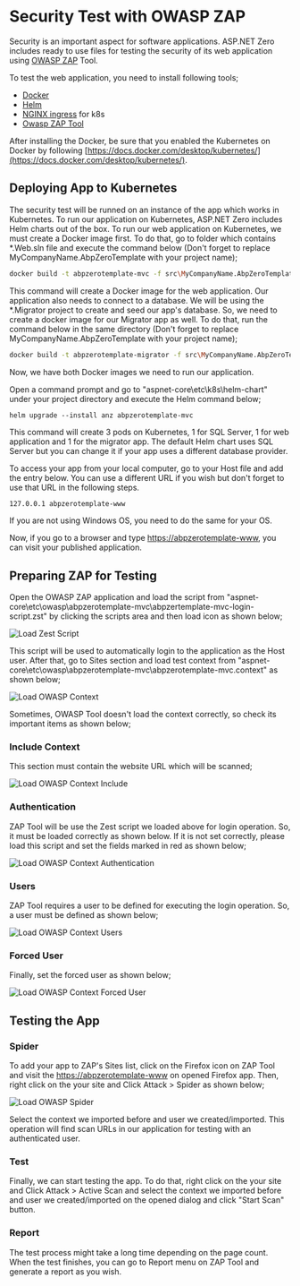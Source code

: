# Security Test with OWASP ZAP

Security is an important aspect for software applications. ASP.NET Zero includes ready to use files for testing the security of its web application using [OWASP ZAP](https://www.zaproxy.org/) Tool.

To test the web application, you need to install following tools;

* [Docker](https://www.docker.com/)
* [Helm](https://helm.sh/)
* [NGINX ingress](https://kubernetes.github.io/ingress-nginx/deploy/) for k8s
* [Owasp ZAP Tool](https://www.zaproxy.org/)

After installing the Docker, be sure that you enabled the Kubernetes on Docker by following [https://docs.docker.com/desktop/kubernetes/](https://docs.docker.com/desktop/kubernetes/). 

## Deploying App to Kubernetes

The security test will be runned on an instance of the app which works in Kubernetes. To run our application on Kubernetes, ASP.NET Zero includes Helm charts out of the box. To run our web application on Kubernetes, we must create a Docker image first. To do that, go to folder which contains *.Web.sln file and execute the command below (Don't forget to replace MyCompanyName.AbpZeroTemplate with your project name);

```bash
docker build -t abpzerotemplate-mvc -f src\MyCompanyName.AbpZeroTemplate.Web.Mvc\Dockerfile .
```

This command will create a Docker image for the web application. Our application also needs to connect to a database. We will be using the *.Migrator project to create and seed our app's database. So, we need to create a docker image for our Migrator app as well. To do that, run the command below in the same directory (Don't forget to replace MyCompanyName.AbpZeroTemplate with your project name);

```bash
docker build -t abpzerotemplate-migrator -f src\MyCompanyName.AbpZeroTemplate.Migrator\Dockerfile .
```

Now, we have both Docker images we need to run our application.

Open a command prompt and go to "aspnet-core\etc\k8s\helm-chart" under your project directory and execute the Helm command below;

```
helm upgrade --install anz abpzerotemplate-mvc
```

This command will create 3 pods on Kubernetes, 1 for SQL Server, 1 for web application and 1 for the migrator app. The default Helm chart uses SQL Server but you can change it if your app uses a different database provider.

To access your app from your local computer, go to your Host file and add the entry below. You can use a different URL if you wish but don't forget to use that URL in the following steps.

```bash
127.0.0.1 abpzerotemplate-www
```

If you are not using Windows OS, you need to do the same for your OS.

Now, if you go to a browser and type [https://abpzerotemplate-www](https://abpzerotemplate-www), you can visit your published application.

## Preparing ZAP for Testing

Open the OWASP ZAP application and load the script from "aspnet-core\etc\owasp\abpzerotemplate-mvc\abpzertemplate-mvc-login-script.zst" by clicking the scripts area and then load icon as shown below;

<img src="images/owas-zap-load-script.png" alt="Load Zest Script" class="thumbnail" />

This script will be used to automatically login to the application as the Host user. After that, go to Sites section and load test context from "aspnet-core\etc\owasp\abpzerotemplate-mvc\abpzerotemplate-mvc.context" as shown below;

<img src="images/owas-zap-load-context.png" alt="Load OWASP Context" class="thumbnail" />

Sometimes, OWASP Tool doesn't load the context correctly, so check its important items as shown below;

### Include Context

This section must contain the website URL which will be scanned;

<img src="images/owas-zap-context-include.png" alt="Load OWASP Context Include" class="thumbnail" />

### Authentication

ZAP Tool will be use the Zest script we loaded above for login operation. So, it must be loaded correctly as shown below. If it is not set correctly, please load this script and set the fields marked in red as shown below;

<img src="images/owas-zap-context-authentication.png" alt="Load OWASP Context Authentication" class="thumbnail" />

### Users

ZAP Tool requires a user to be defined for executing the login operation. So, a user must be defined as shown below;

<img src="images/owas-zap-context-user.png" alt="Load OWASP Context Users" class="thumbnail" />

### Forced User

Finally, set the forced user as shown below;

<img src="images/owas-zap-context-forced-user.png" alt="Load OWASP Context Forced User" class="thumbnail" />



## Testing the App

### Spider

To add your app to ZAP's Sites list, click on the Firefox icon on ZAP Tool and visit the [https://abpzerotemplate-www](https://abpzerotemplate-www) on opened Firefox app. Then, right click on the your site and Click Attack > Spider as shown below;

<img src="images/owas-zap-attack-spider.png" alt="Load OWASP Spider" class="thumbnail" />

Select the context we imported before and user we created/imported. This operation will find scan URLs in our application for testing with an authenticated user.

### Test

Finally, we can start testing the app. To do that, right click on the your site and Click Attack > Active Scan and select the context we imported before and user we created/imported on the opened dialog and click "Start Scan" button.

### Report

The test process might take a long time depending on the page count. When the test finishes, you can go to Report menu on ZAP Tool and generate a report as you wish.

